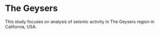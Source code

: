 # The Geysers

This study focuses on analysis of seismic activity in The Geysers region in California, USA.
